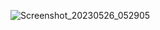 
![Screenshot_20230526_052905](https://github.com/xgyhyq/ssh-copy-id/assets/122171897/47ef209d-1032-427d-a58e-205abc8f2b8f)
